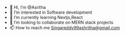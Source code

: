 - 👋 Hi, I’m @Asritha
- 👀 I’m interested in Software development
- 🌱 I’m currently learning Nextjs,React 
- 💞️ I’m looking to collaborate on MERN stack projects
- 📫 How to reach me Singareddy99ashritha@gmail.com


<!---
Asritha29/Asritha29 is a ✨ special ✨ repository because its `README.md` (this file) appears on your GitHub profile.
You can click the Preview link to take a look at your changes.
--->
